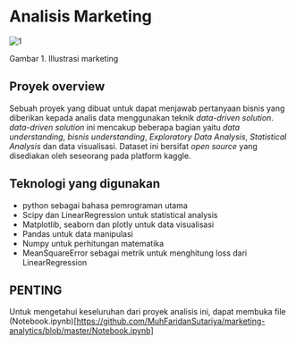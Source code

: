 # Analisis Marketing

![1](https://user-images.githubusercontent.com/88027268/207239283-ed445524-4a48-493c-a790-625aabc5d82d.jpg)

Gambar 1. Illustrasi marketing

## Proyek overview

Sebuah proyek yang dibuat untuk dapat menjawab pertanyaan bisnis yang diberikan kepada analis data menggunakan teknik *data-driven solution*. *data-driven solution* ini mencakup beberapa bagian yaitu *data understanding*, *bisnis understanding*, *Exploratory Data Analysis*, *Statistical Analysis* dan data visualisasi. Dataset ini bersifat *open source* yang disediakan oleh seseorang pada platform kaggle.

## Teknologi yang digunakan

- python sebagai bahasa pemrograman utama
- Scipy dan LinearRegression untuk statistical analysis
- Matplotlib, seaborn dan plotly untuk data visualisasi
- Pandas untuk data manipulasi
- Numpy untuk perhitungan matematika
- MeanSquareError sebagai metrik untuk menghitung loss dari LinearRegression

## PENTING
Untuk mengetahui keseluruhan dari proyek analisis ini, dapat membuka file (Notebook.ipynb)[https://github.com/MuhFaridanSutariya/marketing-analytics/blob/master/Notebook.ipynb]
